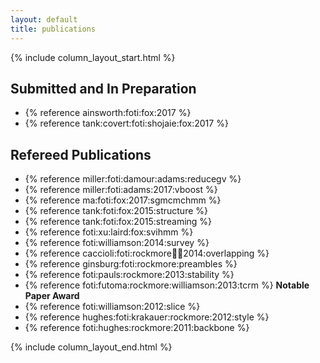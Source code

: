 ```yaml
---
layout: default
title: publications
---
```


{% include column_layout_start.html %}

<div class="pubs" markdown="1">

## Submitted and In Preparation

- {% reference ainsworth:foti:fox:2017 %}
- {% reference tank:covert:foti:shojaie:fox:2017 %}

<!-- - {% reference nadkarni:foti:lee:fox:lvsglasso %} -->

## Refereed Publications

<!-- &#124 is | which gets rendered b/c of the list below -->
- {% reference miller:foti:damour:adams:reducegv %}
- {% reference miller:foti:adams:2017:vboost %}
- {% reference ma:foti:fox:2017:sgmcmchmm %}
- {% reference tank:foti:fox:2015:structure %} <!--<br/>[github]() &#124; [paper]()-->
- {% reference tank:foti:fox:2015:streaming %} <!-- <br/>[github]() &#124; [paper]()-->
- {% reference foti:xu:laird:fox:svihmm %} <!--<br/>[github]() &#124; [paper]()-->
- {% reference foti:williamson:2014:survey %}
- {% reference caccioli:foti:rockmore:farmer:2014:overlapping %}
- {% reference ginsburg:foti:rockmore:preambles %}
- {% reference foti:pauls:rockmore:2013:stability %}
- {% reference foti:futoma:rockmore:williamson:2013:tcrm %} **Notable Paper Award**
- {% reference foti:williamson:2012:slice %}
- {% reference hughes:foti:krakauer:rockmore:2012:style %}
- {% reference foti:hughes:rockmore:2011:backbone %}

</div>

{% include column_layout_end.html %}
